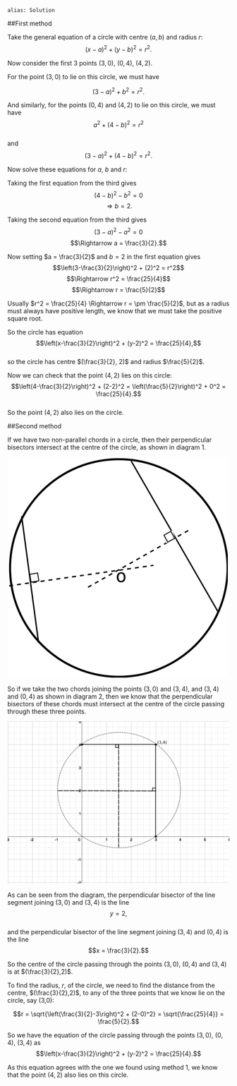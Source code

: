 ````
alias: Solution
````
##First method

Take the general equation of a circle with centre $(a,b)$ and radius $r$:  
$$(x-a)^2 + (y-b)^2 = r^2.$$

Now consider the first 3 points $(3,0)$, $(0,4)$, $(4,2)$.

For the point $(3,0)$ to lie on this circle, we must have

$$(3-a)^2 + b^2 = r^2.$$

And similarly, for the points $(0,4)$ and $(4,2)$ to lie on this circle, we must have  
$$a^2 + (4-b)^2 = r^2$$  
and  
$$(3-a)^2 + (4-b)^2 = r^2.$$  

Now solve these equations for $a$, $b$ and $r$:

Taking the first equation from the third gives  
$$(4-b)^2 - b^2 = 0$$
$$\Rightarrow b = 2.$$  

Taking the second equation from the third gives  
$$(3-a)^2 - a^2 = 0$$
$$\Rightarrow a = \frac{3}{2}.$$

Now setting $a = \frac{3}{2}$ and $b = 2$ in the first equation gives
$$\left(3-\frac{3}{2}\right)^2 + (2)^2 = r^2$$ 
$$\Rightarrow r^2 = \frac{25}{4}$$
$$\Rightarrow r = \frac{5}{2}$$  

<div class="chalk span4 pull-right">
Usually $r^2 = \frac{25}{4} \Rightarrow r = \pm \frac{5}{2}$, but as a radius must always have positive length, we know that we must take the positive square root.
</div>

So the circle has equation  
$$\left(x-\frac{3}{2}\right)^2 + (y-2)^2 = \frac{25}{4},$$  
so the circle has centre $(\frac{3}{2}, 2)$ and radius $\frac{5}{2}$.  

Now we can check that the point $(4,2)$ lies on this circle:  
$$\left(4-\frac{3}{2}\right)^2 + (2-2)^2 = \left(\frac{5}{2}\right)^2 + 0^2 = \frac{25}{4}.$$  
So the point $(4,2)$ also lies on the circle.


##Second method

<div class="chalk">
If we have two non-parallel chords in a circle, then their perpendicular bisectors intersect at the centre of the circle, as shown in diagram 1.

![Diagram 1](Q2diagram1.png)
</div>

So if we take the two chords joining the points $(3,0)$ and $(3,4)$, and $(3,4)$ and $(0,4)$ as shown in diagram 2, then we know that the perpendicular bisectors of these chords must intersect at the centre of the circle passing through these three points.  

![Diagram 2](Q2diagram2.png)  

As can be seen from the diagram, the perpendicular bisector of the line segment joining $(3,0)$ and $(3,4)$ is the line  
$$y = 2,$$  
and the perpendicular bisector of the line segment joining $(3,4)$ and $(0,4)$ is the line  
$$x = \frac{3}{2}.$$  

So the centre of the circle passing through the points $(3,0)$, $(0,4)$ and $(3,4)$ is at $(\frac{3}{2},2)$.

To find the radius, $r$, of the circle, we need to find the distance from the centre, $(\frac{3}{2},2)$, to any of the three points that we know lie on the circle, say (3,0):  

$$r = \sqrt{\left(\frac{3}{2}-3\right)^2 + (2-0)^2} = \sqrt{\frac{25}{4}} = \frac{5}{2}.$$  

So we have the equation of the circle passing through the points $(3,0)$, $(0,4)$, $(3,4)$ as  
$$\left(x-\frac{3}{2}\right)^2 + (y-2)^2 = \frac{25}{4}.$$  

As this equation agrees with the one we found using method 1, we know that the point $(4,2)$ also lies on this circle.
